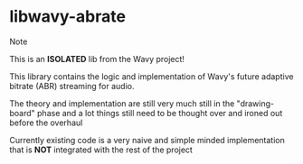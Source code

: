 # **libwavy-abrate**

> [!NOTE]
> 
> This is an **ISOLATED** lib from the Wavy project! 
> 

This library contains the logic and implementation of Wavy's future adaptive bitrate (ABR) streaming for audio.

The theory and implementation are still very much still in the "drawing-board" phase and a lot things still need to be thought over
and ironed out before the overhaul

Currently existing code is a very naive and simple minded implementation that is **NOT** integrated with the rest of the project
